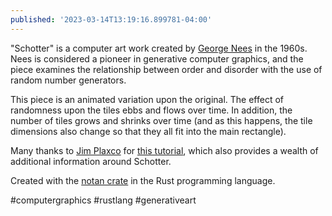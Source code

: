 ```yaml
---
published: '2023-03-14T13:19:16.899781-04:00'
---
```


"Schotter" is a computer art work created by [George Nees](https://en.wikipedia.org/wiki/Georg_Nees) in the 1960s. Nees is considered a pioneer in generative computer graphics, and the piece examines the relationship between order and disorder with the use of random number generators. 

This piece is an animated variation upon the original. The effect of randomness upon the tiles ebbs and flows over time. In addition, the number of tiles grows and shrinks over time (and as this happens, the tile dimensions also change so that they all fit into the main rectangle). 

Many thanks to [Jim Plaxco](http://www.artsnova.com/artist-info.html) for [this tutorial](http://www.artsnova.com/Nees_Schotter_Tutorial.html), which also provides a wealth of additional information around Schotter.

Created with the [notan crate](https://crates.io/crates/notan) in the Rust programming language. 

#computergraphics #rustlang #generativeart